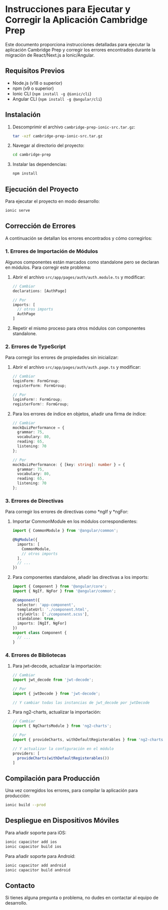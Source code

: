 # Instrucciones para Ejecutar y Corregir la Aplicación Cambridge Prep

Este documento proporciona instrucciones detalladas para ejecutar la aplicación Cambridge Prep y corregir los errores encontrados durante la migración de React/Next.js a Ionic/Angular.

## Requisitos Previos

- Node.js (v18 o superior)
- npm (v9 o superior)
- Ionic CLI (`npm install -g @ionic/cli`)
- Angular CLI (`npm install -g @angular/cli`)

## Instalación

1. Descomprimir el archivo `cambridge-prep-ionic-src.tar.gz`:
   ```bash
   tar -xzf cambridge-prep-ionic-src.tar.gz
   ```

2. Navegar al directorio del proyecto:
   ```bash
   cd cambridge-prep
   ```

3. Instalar las dependencias:
   ```bash
   npm install
   ```

## Ejecución del Proyecto

Para ejecutar el proyecto en modo desarrollo:
```bash
ionic serve
```

## Corrección de Errores

A continuación se detallan los errores encontrados y cómo corregirlos:

### 1. Errores de Importación de Módulos

Algunos componentes están marcados como standalone pero se declaran en módulos. Para corregir este problema:

1. Abrir el archivo `src/app/pages/auth/auth.module.ts` y modificar:
   ```typescript
   // Cambiar
   declarations: [AuthPage]
   
   // Por
   imports: [
     // otros imports
     AuthPage
   ]
   ```

2. Repetir el mismo proceso para otros módulos con componentes standalone.

### 2. Errores de TypeScript

Para corregir los errores de propiedades sin inicializar:

1. Abrir el archivo `src/app/pages/auth/auth.page.ts` y modificar:
   ```typescript
   // Cambiar
   loginForm: FormGroup;
   registerForm: FormGroup;
   
   // Por
   loginForm!: FormGroup;
   registerForm!: FormGroup;
   ```

2. Para los errores de índice en objetos, añadir una firma de índice:
   ```typescript
   // Cambiar
   mockQuizPerformance = {
     grammar: 75,
     vocabulary: 80,
     reading: 65,
     listening: 70
   };
   
   // Por
   mockQuizPerformance: { [key: string]: number } = {
     grammar: 75,
     vocabulary: 80,
     reading: 65,
     listening: 70
   };
   ```

### 3. Errores de Directivas

Para corregir los errores de directivas como *ngIf y *ngFor:

1. Importar CommonModule en los módulos correspondientes:
   ```typescript
   import { CommonModule } from '@angular/common';
   
   @NgModule({
     imports: [
       CommonModule,
       // otros imports
     ],
     // ...
   })
   ```

2. Para componentes standalone, añadir las directivas a los imports:
   ```typescript
   import { Component } from '@angular/core';
   import { NgIf, NgFor } from '@angular/common';
   
   @Component({
     selector: 'app-component',
     templateUrl: './component.html',
     styleUrls: ['./component.scss'],
     standalone: true,
     imports: [NgIf, NgFor]
   })
   export class Component {
     // ...
   }
   ```

### 4. Errores de Bibliotecas

1. Para jwt-decode, actualizar la importación:
   ```typescript
   // Cambiar
   import jwt_decode from 'jwt-decode';
   
   // Por
   import { jwtDecode } from 'jwt-decode';
   
   // Y cambiar todas las instancias de jwt_decode por jwtDecode
   ```

2. Para ng2-charts, actualizar la importación:
   ```typescript
   // Cambiar
   import { NgChartsModule } from 'ng2-charts';
   
   // Por
   import { provideCharts, withDefaultRegisterables } from 'ng2-charts';
   
   // Y actualizar la configuración en el módulo
   providers: [
     provideCharts(withDefaultRegisterables())
   ]
   ```

## Compilación para Producción

Una vez corregidos los errores, para compilar la aplicación para producción:
```bash
ionic build --prod
```

## Despliegue en Dispositivos Móviles

Para añadir soporte para iOS:
```bash
ionic capacitor add ios
ionic capacitor build ios
```

Para añadir soporte para Android:
```bash
ionic capacitor add android
ionic capacitor build android
```

## Contacto

Si tienes alguna pregunta o problema, no dudes en contactar al equipo de desarrollo.
